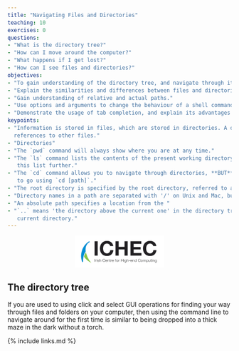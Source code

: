 ```yaml
---
title: "Navigating Files and Directories"
teaching: 10
exercises: 0
questions:
- "What is the directory tree?"
- "How can I move around the computer?"
- "What happens if I get lost?"
- "How can I see files and directories?"
objectives:
- "To gain understanding of the directory tree, and navigate through it as effectively as a GUI interface"
- "Explain the similarities and differences between files and directories."
- "Gain understanding of relative and actual paths."
- "Use options and arguments to change the behaviour of a shell command."
- "Demonstrate the usage of tab completion, and explain its advantages."
keypoints:
- "Information is stored in files, which are stored in directories. A directory is itself a file which contains
  references to other files."
- "Directories"
- "The `pwd` command will always show where you are at any time."
- "The `ls` command lists the contents of the present working directory. Additional options and arguments can filter
   this list further."
- "The `cd` command allows you to navigate through directories, **BUT** you also need to direct it to where you want
   to go using `cd [path]`."
- "The root directory is specified by the root directory, referred to as `/`."
- "Directory names in a path are separated with '/' on Unix and Mac, but by '\' on Windows."
- "An absolute path specifies a location from the "
- "`..` means 'the directory above the current one' in the directory tree, whereas `.` on its own specifies 'the
   current directory."
---
```


<p align="center"><img src="../fig/ICHEC_Logo.jpg" width="40%"/></p>

## The directory tree

If you are used to using click and select GUI operations for finding your way through files and folders on your
computer, then using the command line to navigate around for the first time is similar to being dropped into a 
thick maze in the dark without a torch. 

{% include links.md %}
